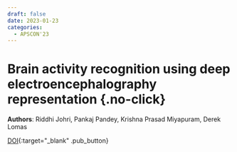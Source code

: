 ```yaml
---
draft: false
date: 2023-01-23 
categories:
  - APSCON'23
---
```


# Brain activity recognition using deep electroencephalography representation {.no-click}

**Authors**: Riddhi Johri, Pankaj Pandey, Krishna Prasad Miyapuram, Derek Lomas

[DOI](https://doi.org/10.1109/APSCON56343.2023.10100986){:target="_blank" .pub_button}